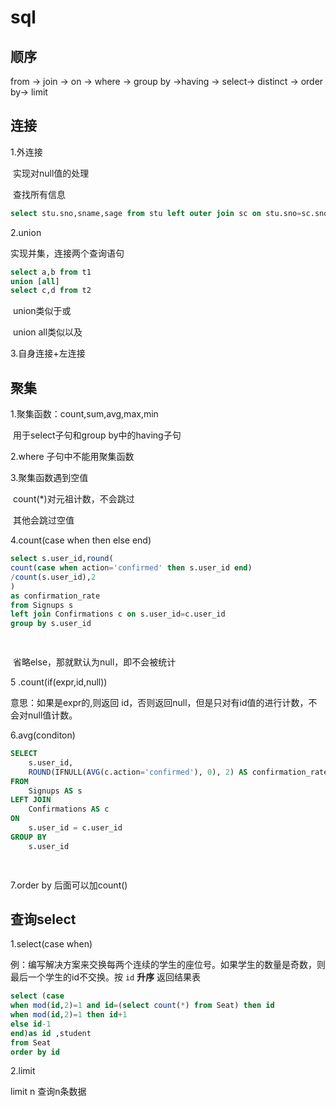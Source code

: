 # sql

## 顺序

from -> join -> on -> where -> group by ->having -> select-> distinct -> order by-> limit

## 连接

1.外连接

​	实现对null值的处理

​	查找所有信息

```sql
select stu.sno,sname,sage from stu left outer join sc on stu.sno=sc.sno
```

2.union

实现并集，连接两个查询语句

```sql
select a,b from t1
union [all]
select c,d from t2
```

​	union类似于或

​	union all类似以及

3.自身连接+左连接



## 聚集

1.聚集函数：count,sum,avg,max,min

​	用于select子句和group by中的having子句

2.where 子句中不能用聚集函数

3.聚集函数遇到空值

​	count(*)对元祖计数，不会跳过

​	其他会跳过空值

4.count(case when then else end)

```sql
select s.user_id,round(
count(case when action='confirmed' then s.user_id end)
/count(s.user_id),2
) 
as confirmation_rate 
from Signups s 
left join Confirmations c on s.user_id=c.user_id
group by s.user_id

 
```

​		省略else，那就默认为null，即不会被统计

5 .count(if(expr,id,null)) 

意思：如果是expr的,则返回 id，否则返回null，但是只对有id值的进行计数，不会对null值计数。

6.avg(conditon)

```sql
SELECT
    s.user_id,
    ROUND(IFNULL(AVG(c.action='confirmed'), 0), 2) AS confirmation_rate
FROM
    Signups AS s
LEFT JOIN
    Confirmations AS c
ON
    s.user_id = c.user_id
GROUP BY
    s.user_id

 
```

7.order by 后面可以加count()

## 查询select

1.select(case when)

​	例：编写解决方案来交换每两个连续的学生的座位号。如果学生的数量是奇数，则最后一个学生的id不交换。按 `id` **升序** 返回结果表

```sql
select (case
when mod(id,2)=1 and id=(select count(*) from Seat) then id
when mod(id,2)=1 then id+1
else id-1
end)as id ,student 
from Seat
order by id
```

 2.limit 

limit n 查询n条数据